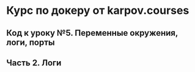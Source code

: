 # Курс по докеру от karpov.courses

## Код к уроку №5. Переменные окружения, логи, порты

## Часть 2. Логи
